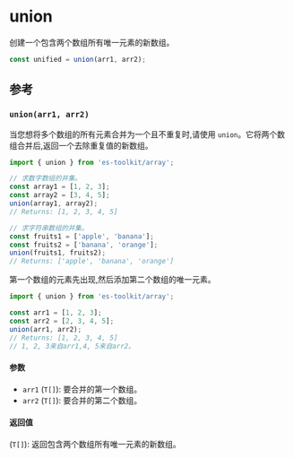 # union

创建一个包含两个数组所有唯一元素的新数组。

```typescript
const unified = union(arr1, arr2);
```

## 参考

### `union(arr1, arr2)`

当您想将多个数组的所有元素合并为一个且不重复时,请使用 `union`。它将两个数组合并后,返回一个去除重复值的新数组。

```typescript
import { union } from 'es-toolkit/array';

// 求数字数组的并集。
const array1 = [1, 2, 3];
const array2 = [3, 4, 5];
union(array1, array2);
// Returns: [1, 2, 3, 4, 5]

// 求字符串数组的并集。
const fruits1 = ['apple', 'banana'];
const fruits2 = ['banana', 'orange'];
union(fruits1, fruits2);
// Returns: ['apple', 'banana', 'orange']
```

第一个数组的元素先出现,然后添加第二个数组的唯一元素。

```typescript
import { union } from 'es-toolkit/array';

const arr1 = [1, 2, 3];
const arr2 = [2, 3, 4, 5];
union(arr1, arr2);
// Returns: [1, 2, 3, 4, 5]
// 1, 2, 3来自arr1,4, 5来自arr2。
```

#### 参数

- `arr1` (`T[]`): 要合并的第一个数组。
- `arr2` (`T[]`): 要合并的第二个数组。

#### 返回值

(`T[]`): 返回包含两个数组所有唯一元素的新数组。
